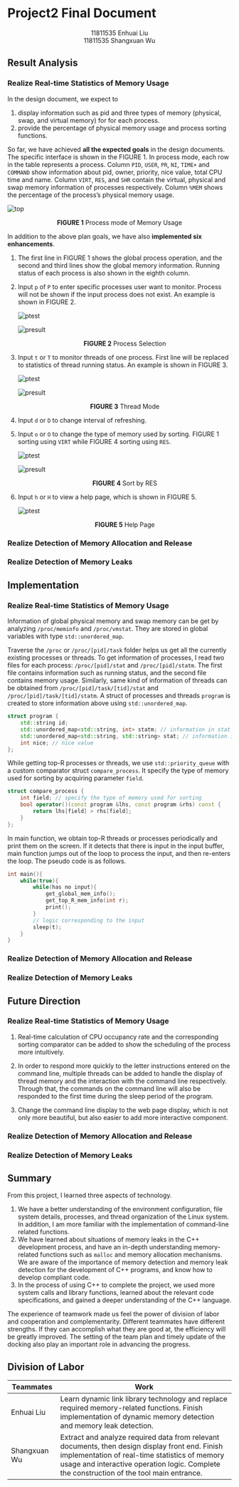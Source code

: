 # Project2 Final Document

<div align=center>11811535 Enhuai Liu<br>11811535 Shangxuan Wu</div>

## Result Analysis

### Realize Real-time Statistics of Memory Usage

In the design document, we expect to

1. display information such as pid and three types of memory (physical, swap, and virtual memory) for  for each process.
2. provide the percentage of physical memory usage and process sorting functions.

So far, we have achieved **all the expected goals** in the design documents. The specific interface is shown in the FIGURE 1. In process mode, each row in the table represents a process. Column `PID`, `USER`, `PR`, `NI`, `TIME+` and `COMMAND` show information about pid, owner, priority, nice value, total CPU time and name. Column `VIRT`, `RES`, and `SHR` contain the virtual, physical and swap memory information of processes respectively. Column `%MEM` shows the percentage of the process’s physical memory usage.

![top](fig/top.png)

<center><b>FIGURE 1</b> Process mode of Memory Usage</center>

In addition to the above plan goals, we have also **implemented six enhancements**.

1. The first line in FIGURE 1 shows the global process operation, and the second and third lines show the global memory information. Running status of each process is also shown in the eighth column.

2. Input `p` of `P` to enter specific processes user want to monitor. Process will not be shown if the input process does not exist. An example is shown in FIGURE 2.

   ![ptest](fig/ptest.png)

   ![presult](fig/presult.png)

   <center><b>FIGURE 2</b> Process Selection</center>

3. Input `t` or `T` to monitor threads of one process. First line will be replaced to statistics of thread running status. An example is shown in FIGURE 3.

   ![ptest](fig/ttest.png)

   ![presult](fig/tresult.png)

   <center><b>FIGURE 3</b> Thread Mode</center>

4. Input `d` or `D` to change interval of refreshing.

5. Input `o` or `O` to change the type of memory used by sorting. FIGURE 1 sorting using `VIRT` while FIGURE 4 sorting using `RES`.

   ![ptest](fig/otest.png)

   ![presult](fig/oresult.png)

   <center><b>FIGURE 4</b> Sort by RES</center>

6. Input `h` or `H` to view a help page, which is shown in FIGURE 5.

   ![ptest](fig/htest.png)

   <center><b>FIGURE 5</b> Help Page</center>

### Realize Detection of Memory Allocation and Release

### Realize Detection of Memory Leaks

## Implementation

### Realize Real-time Statistics of Memory Usage

Information of global physical memory and swap memory can be get by analyzing `/proc/meminfo` and `/proc/vmstat`. They are stored in global variables with type `std::unordered_map`.

Traverse the `/proc` or `/proc/[pid]/task` folder helps us get all the currently existing processes or threads. To get information of processes, I read two files for each process: `/proc/[pid]/stat` and `/proc/[pid]/statm`. The first file contains information such as running status, and the second file contains memory usage. Similarly, same kind of information of threads can be obtained from `/proc/[pid]/task/[tid]/stat` and `/proc/[pid]/task/[tid]/statm`. A struct of processes and threads `program` is created to store information above using `std::unordered_map`.

```c++
struct program {
    std::string id;
    std::unordered_map<std::string, int> statm; // information in stat file
    std::unordered_map<std::string, std::string> stat; // information in statm file
    int nice; // nice value
};
```

While getting top-R processes or threads, we use `std::priority_queue` with a custom comparator  struct `compare_process`. It specify the type of memory used for sorting by acquiring parameter `field`.

```c++
struct compare_process {
    int field; // specify the type of memory used for sorting
    bool operator()(const program &lhs, const program &rhs) const {
        return lhs[field] > rhs[field];
    }
};
```

In main function, we obtain top-R threads or processes periodically and print them on the screen. If it detects that there is input in the input buffer, main function jumps out of the loop to process the input, and then re-enters the loop. The pseudo code is as follows.

```c++
int main(){
	while(true){
		while(has no input){
			get_global_mem_info();
			get_top_R_mem_info(int r);
			print();
		}
		// logic corresponding to the input
		sleep(t);
	}
}
```

### Realize Detection of Memory Allocation and Release

### Realize Detection of Memory Leaks

## Future Direction

### Realize Real-time Statistics of Memory Usage

1. Real-time calculation of CPU occupancy rate and the corresponding sorting comparator can be added to show the scheduling of the process more intuitively.

2. In order to respond more quickly to the letter instructions entered on the command line, multiple threads can be added to handle the display of thread memory and the interaction with the command line respectively. Through that, the commands on the command line will also be responded to the first time during the sleep period of the program.

3. Change the command line display to the web page display, which is not only more beautiful, but also easier to add more interactive component.

### Realize Detection of Memory Allocation and Release

### Realize Detection of Memory Leaks

## Summary

From this project, I learned three aspects of technology.

1. We have a better understanding of the environment configuration, file system details, processes, and thread organization of the Linux system. In addition, I am more familiar with the implementation of command-line related functions.
2. We have learned about situations of memory leaks in the C++ development process, and have an in-depth understanding memory-related functions such as `malloc` and memory allocation mechanisms. We are aware of the importance of memory detection and memory leak detection for the development of C++ programs, and know how to develop compliant code.
3. In the process of using C++ to complete the project, we used more system calls and library functions, learned about the relevant code specifications, and gained a deeper understanding of the C++ language.

The experience of teamwork made us feel the power of division of labor and cooperation and complementarity. Different teammates have different strengths. If they can accomplish what they are good at, the efficiency will be greatly improved. The setting of the team plan and timely update of the docking also play an important role in advancing the progress.

## Division of Labor

| Teammates    | Work                                                         |
| ------------ | ------------------------------------------------------------ |
| Enhuai Liu   | Learn dynamic link library technology and replace required memory-related functions. Finish implementation of dynamic memory detection and memory leak detection. |
| Shangxuan Wu | Extract and analyze required data from relevant documents, then design display front end. Finish implementation of real-time statistics of memory usage and interactive operation logic. Complete the construction of the tool main entrance. |

